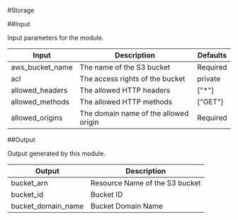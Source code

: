 #Storage



 
##Input


Input parameters for the module.

| Input                | Description                                   | Defaults  
| ---------------------|---------------------------------------------|---------
| aws_bucket_name      | The name of the S3 bucket                     | Required  
| acl                  | The access rights of the bucket               | private   
| allowed_headers      | The allowed HTTP headers                      | ["*"]     
| allowed_methods      | The allowed HTTP methods                      | ["GET"]   
| allowed_origins      | The domain name of the allowed origin         | Required  

##Output


Output generated by this module.

| Output                | Description                                   
| ---------------------|---------------------------------------------
| bucket_arn           | Resource Name of the S3 bucket                
| bucket_id            | Bucket ID                                     
| bucket_domain_name   | Bucket Domain Name                            